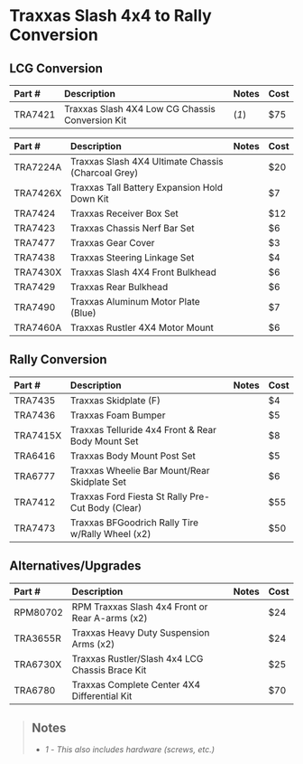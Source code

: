 # Traxxas Slash 4x4 to Rally Conversion

## LCG Conversion

| Part #  | Description                                     | Notes | Cost |
| :------ | :---------------------------------------------- | :---- | :--- |
| TRA7421 | Traxxas Slash 4X4 Low CG Chassis Conversion Kit | (_1_) | $75  |

| Part #   | Description                                        | Notes | Cost |
| :------- | :------------------------------------------------- | :---- | :--- |
| TRA7224A | Traxxas Slash 4X4 Ultimate Chassis (Charcoal Grey) |       | $20  |
| TRA7426X | Traxxas Tall Battery Expansion Hold Down Kit       |       | $7   |
| TRA7424  | Traxxas Receiver Box Set                           |       | $12  |
| TRA7423  | Traxxas Chassis Nerf Bar Set                       |       | $6   |
| TRA7477  | Traxxas Gear Cover                                 |       | $3   |
| TRA7438  | Traxxas Steering Linkage Set                       |       | $4   |
| TRA7430X | Traxxas Slash 4X4 Front Bulkhead                   |       | $6   |
| TRA7429  | Traxxas Rear Bulkhead                              |       | $6   |
| TRA7490  | Traxxas Aluminum Motor Plate (Blue)                |       | $7   |
| TRA7460A | Traxxas Rustler 4X4 Motor Mount                    |       | $6   |

## Rally Conversion

| Part #   | Description                                       | Notes | Cost |
| :------- | :------------------------------------------------ | :---- | :--- |
| TRA7435  | Traxxas Skidplate (F)                             |       | $4   |
| TRA7436  | Traxxas Foam Bumper                               |       | $5   |
| TRA7415X | Traxxas Telluride 4x4 Front & Rear Body Mount Set |       | $8   |
| TRA6416  | Traxxas Body Mount Post Set                       |       | $5   |
| TRA6777  | Traxxas Wheelie Bar Mount/Rear Skidplate Set      |       | $6   |
| TRA7412  | Traxxas Ford Fiesta St Rally Pre-Cut Body (Clear) |       | $55  |
| TRA7473  | Traxxas BFGoodrich Rally Tire w/Rally Wheel (x2)  |       | $50  |

## Alternatives/Upgrades

| Part #   | Description                                     | Notes | Cost |
| :------- | :---------------------------------------------- | :---- | :--- |
| RPM80702 | RPM Traxxas Slash 4x4 Front or Rear A-arms (x2) |       | $24  |
| TRA3655R | Traxxas Heavy Duty Suspension Arms (x2)         |       | $24  |
| TRA6730X | Traxxas Rustler/Slash 4x4 LCG Chassis Brace Kit |       | $25  |
| TRA6780  | Traxxas Complete Center 4X4 Differential Kit    |       | $70  |

> ## Notes
>
> -   _1_ - _This also includes hardware (screws, etc.)_
